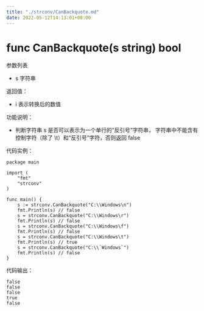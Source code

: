 ```yaml
---
title: "./strconv/CanBackquote.md"
date: 2022-05-12T14:13:01+08:00
---
```

# func CanBackquote(s string) bool

参数列表

- s 字符串 

返回值：

- i 表示转换后的数值 

功能说明：

- 判断字符串 s 是否可以表示为一个单行的“反引号”字符串， 字符串中不能含有控制字符（除了 \t）和“反引号”字符，否则返回 false

代码实例：

	package main
	
	import (
		"fmt"
		"strconv"
	)
	
    func main() {
        s := strconv.CanBackquote("C:\\Windows\n")
        fmt.Println(s) // false
        s = strconv.CanBackquote("C:\\Windows\r")
        fmt.Println(s) // false
        s = strconv.CanBackquote("C:\\Windows\f")
        fmt.Println(s) // false
        s = strconv.CanBackquote("C:\\Windows\t")
        fmt.Println(s) // true
        s = strconv.CanBackquote("C:\\`Windows`")
        fmt.Println(s) // false
    }


代码输出：

    false
    false
    false
    true
    false